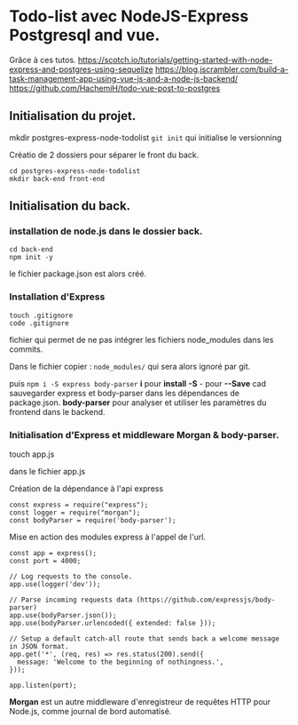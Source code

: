 # Todo-list avec NodeJS-Express Postgresql and vue.

Grâce à ces tutos.
https://scotch.io/tutorials/getting-started-with-node-express-and-postgres-using-sequelize
https://blog.jscrambler.com/build-a-task-management-app-using-vue-js-and-a-node-js-backend/
https://github.com/HachemiH/todo-vue-post-to-postgres

## Initialisation du projet.

mkdir postgres-express-node-todolist
`git init` qui initialise le versionning

Créatio de 2 dossiers pour séparer le front du back.

```
cd postgres-express-node-todolist
mkdir back-end front-end
```

## Initialisation du back.

### installation de node.js dans le dossier back.

```
cd back-end
npm init -y
```

le fichier package.json est alors créé.

### Installation d'Express

```
touch .gitignore
code .gitignore
```

fichier qui permet de ne pas intégrer les fichiers node_modules dans les commits.

Dans le fichier copier :
`node_modules/` qui sera alors ignoré par git.

puis `npm i -S express body-parser`
**i** pour **install**
**-S** - pour **--Save** cad sauvegarder express et body-parser dans les dépendances de package.json.
**body-parser** pour analyser et utiliser les paramètres du frontend dans le backend.

### Initialisation d'Express et middleware Morgan & body-parser.

touch app.js

dans le fichier app.js

Création de la dépendance à l'api express

```
const express = require("express");
const logger = require("morgan");
const bodyParser = require('body-parser');
```

Mise en action des modules express à l'appel de l'url.

```
const app = express();
const port = 4000;

// Log requests to the console.
app.use(logger('dev'));

// Parse incoming requests data (https://github.com/expressjs/body-parser)
app.use(bodyParser.json());
app.use(bodyParser.urlencoded({ extended: false }));

// Setup a default catch-all route that sends back a welcome message in JSON format.
app.get('*', (req, res) => res.status(200).send({
  message: 'Welcome to the beginning of nothingness.',
}));

app.listen(port);
```

**Morgan** est un autre middleware d'enregistreur de requêtes HTTP pour Node.js, comme journal de bord automatisé.
